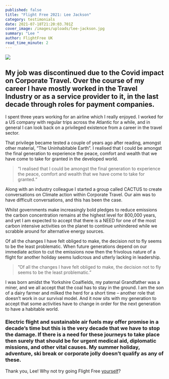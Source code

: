 ```yaml
---
published: false
title: "Flight Free 2021: Lee Jackson"
category: testimonials
date: 2021-07-18T21:20:03.701Z
cover_image: /images/uploads/lee-jackson.jpg
summary: "Lee "
author: FlightFree UK
read_time_minute: 2
---
```

![](/images/uploads/lee-jackson-quote.jpg)

## My job was discontinued due to the Covid impact on Corporate Travel. Over the course of my career I have mostly worked in the Travel Industry or as a service provider to it, in the last decade through roles for payment companies.

I spent three years working for an airline which I really enjoyed. I worked for a US company with regular trips across the Atlantic for a while, and in general I can look back on a privileged existence from a career in the travel sector.

That privilege became tested a couple of years ago after reading, amongst other material, “The Uninhabitable Earth”. I realised that I could be amongst the final generation to experience the peace, comfort and wealth that we have come to take for granted in the developed world. 

> “I realised that I could be amongst the final generation to experience the peace, comfort and wealth that we have come to take for granted.“

Along with an industry colleague I started a group called CACTUS to create conversations on Climate action within Corporate Travel. Our aim was to have difficult conversations, and this has been the case.

Whilst governments make increasingly bold pledges to reduce emissions the carbon concentration remains at the highest level for 800,000 years, and yet I am expected to accept that there is a NEED for one of the most carbon intensive activities on the planet to continue unhindered while we scrabble around for alternative energy sources.

Of all the changes I have felt obliged to make, the decision not to fly seems to be the least problematic. When future generations depend on our immediate action to cut the emissions now then the frivolous nature of a flight for another holiday seems ludicrous and utterly lacking in leadership.

> ”Of all the changes I have felt obliged to make, the decision not to fly seems to be the least problematic.”

I was born amidst the Yorkshire Coalfields, my paternal Grandfather was a miner, and we all accept that the coal has to stay in the ground. I am the son of a dairy farmer and milked the herd for a short time – another role that doesn’t work in our survival model. And it now sits with my generation to accept that some activities have to change in order for the next generation to have a habitable world.

### Electric flight and sustainable air fuels may offer promise in a decade’s time but this is the very decade that we have to stop the damage. If there is a need for these journeys to take place then surely that should be for urgent medical aid, diplomatic missions, and other vital causes. My summer holiday, adventure, ski break or corporate jolly doesn’t qualify as any of these.

Thank you, Lee! Why not try going Flight Free [yourself](/take_action/)?